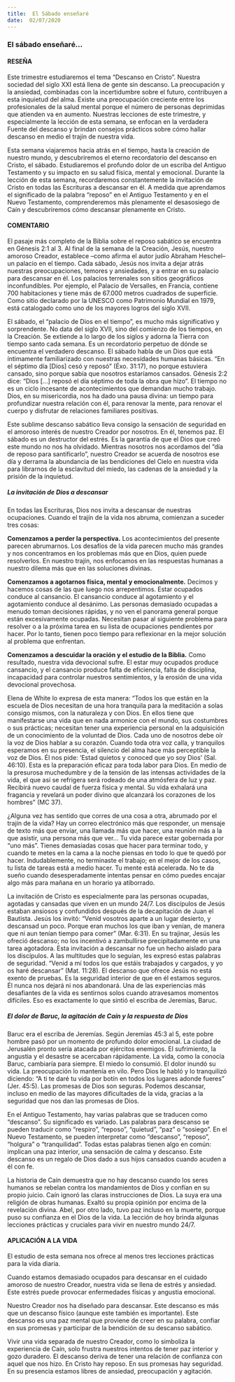```yaml
---
title:  El Sábado enseñaré
date:  02/07/2020
---
```


### El sábado enseñaré...

#### RESEÑA

Este trimestre estudiaremos el tema “Descanso en Cristo”. Nuestra sociedad del siglo XXI está llena de gente sin descanso. La preocupación y la ansiedad, combinadas con la incertidumbre sobre el futuro, contribuyen a esta inquietud del alma. Existe una preocupación creciente entre los profesionales de la salud mental porque el número de personas deprimidas que atienden va en aumento. Nuestras lecciones de este trimestre, y especialmente la lección de esta semana, se enfocan en la verdadera Fuente del descanso y brindan consejos prácticos sobre cómo hallar descanso en medio el trajín de nuestra vida.

Esta semana viajaremos hacia atrás en el tiempo, hasta la creación de nuestro mundo, y descubriremos el eterno recordatorio del descanso en Cristo, el sábado. Estudiaremos el profundo dolor de un escriba del Antiguo Testamento y su impacto en su salud física, mental y emocional. Durante la lección de esta semana, recordaremos constantemente la invitación de Cristo en todas las Escrituras a descansar en él. A medida que aprendamos el significado de la palabra “reposo” en el Antiguo Testamento y en el Nuevo Testamento, comprenderemos más plenamente el desasosiego de Caín y descubriremos cómo descansar plenamente en Cristo.

#### COMENTARIO

El pasaje más completo de la Biblia sobre el reposo sabático se encuentra en Génesis 2:1 al 3. Al final de la semana de la Creación, Jesús, nuestro amoroso Creador, establece –como afirma el autor judío Abraham Heschel– un palacio en el tiempo. Cada sábado, Jesús nos invita a dejar atrás nuestras preocupaciones, temores y ansiedades, y a entrar en su palacio para descansar en él. Los palacios terrenales son sitios geográficos inconfundibles. Por ejemplo, el Palacio de Versalles, en Francia, contiene 700 habitaciones y tiene más de 67.000 metros cuadrados de superficie. Como sitio declarado por la UNESCO como Patrimonio Mundial en 1979, está catalogado como uno de los mayores logros del siglo XVII.

El sábado, el “palacio de Dios en el tiempo”, es mucho más significativo y sorprendente. No data del siglo XVII, sino del comienzo de los tiempos, en la Creación. Se extiende a lo largo de los siglos y adorna la Tierra con tiempo santo cada semana. Es un recordatorio perpetuo de dónde se encuentra el verdadero descanso. El sábado habla de un Dios que está íntimamente familiarizado con nuestras necesidades humanas básicas. “En el séptimo día [Dios] cesó y reposó” (Éxo. 31:17), no porque estuviera cansado, sino porque sabía que nosotros estaríamos cansados. Génesis 2:2 dice: “Dios [...] reposó el día séptimo de toda la obra que hizo”. El tiempo no es un ciclo incesante de acontecimientos que demandan mucho trabajo. Dios, en su misericordia, nos ha dado una pausa divina: un tiempo para profundizar nuestra relación con él, para renovar la mente, para renovar el cuerpo y disfrutar de relaciones familiares positivas.

Este sublime descanso sabático lleva consigo la sensación de seguridad en el amoroso interés de nuestro Creador por nosotros. En él, tenemos paz. El sábado es un destructor del estrés. Es la garantía de que el Dios que creó este mundo no nos ha olvidado. Mientras nosotros nos acordamos del “día de reposo para santificarlo”, nuestro Creador se acuerda de nosotros ese día y derrama la abundancia de las bendiciones del Cielo en nuestra vida para librarnos de la esclavitud del miedo, las cadenas de la ansiedad y la prisión de la inquietud.

##### La invitación de Dios a descansar

En todas las Escrituras, Dios nos invita a descansar de nuestras ocupaciones. Cuando el trajín de la vida nos abruma, comienzan a suceder tres cosas:

**Comenzamos a perder la perspectiva.**  Los acontecimientos del presente parecen abrumarnos. Los desafíos de la vida parecen mucho más grandes y nos concentramos en los problemas más que en Dios, quien puede resolverlos. En nuestro trajín, nos enfocamos en las respuestas humanas a nuestro dilema más que en las soluciones divinas.

**Comenzamos a agotarnos física, mental y emocionalmente.**  Decimos y hacemos cosas de las que luego nos arrepentimos. Estar ocupados conduce al cansancio. El cansancio conduce al agotamiento y el agotamiento conduce al desánimo. Las personas demasiado ocupadas a menudo toman decisiones rápidas, y no ven el panorama general porque están excesivamente ocupadas. Necesitan pasar al siguiente problema para resolver o a la próxima tarea en su lista de ocupaciones pendientes por hacer. Por lo tanto, tienen poco tiempo para reflexionar en la mejor solución al problema que enfrentan.

**Comenzamos a descuidar la oración y el estudio de la Biblia.**  Como resultado, nuestra vida devocional sufre. El estar muy ocupados produce cansancio, y el cansancio produce falta de eficiencia, falta de disciplina, incapacidad para controlar nuestros sentimientos, y la erosión de una vida devocional provechosa.

Elena de White lo expresa de esta manera: “Todos los que están en la escuela de Dios necesitan de una hora tranquila para la meditación a solas consigo mismos, con la naturaleza y con Dios. En ellos tiene que manifestarse una vida que en nada armonice con el mundo, sus costumbres o sus prácticas; necesitan tener una experiencia personal en la adquisición de un conocimiento de la voluntad de Dios. Cada uno de nosotros debe oír la voz de Dios hablar a su corazón. Cuando toda otra voz calla, y tranquilos esperamos en su presencia, el silencio del alma hace más perceptible la voz de Dios. Él nos pide: ‘Estad quietos y conoced que yo soy Dios’ (Sal. 46:10). Esta es la preparación eficaz para toda labor para Dios. En medio de la presurosa muchedumbre y de la tensión de las intensas actividades de la vida, el que así se refrigera será rodeado de una atmósfera de luz y paz. Recibirá nuevo caudal de fuerza física y mental. Su vida exhalará una fragancia y revelará un poder divino que alcanzará los corazones de los hombres” (MC 37).

¿Alguna vez has sentido que corres de una cosa a otra, abrumado por el trajín de la vida? Hay un correo electrónico más que responder, un mensaje de texto más que enviar, una llamada más que hacer, una reunión más a la que asistir, una persona más que ver... Tu vida parece estar gobernada por “uno más”. Tienes demasiadas cosas que hacer para terminar todo, y cuando te metes en la cama a la noche piensas en todo lo que te quedó por hacer. Indudablemente, no terminaste el trabajo; en el mejor de los casos, tu lista de tareas está a medio hacer. Tu mente está acelerada. No te da sueño cuando desesperadamente intentas pensar en cómo puedes encajar algo más para mañana en un horario ya atiborrado.

La invitación de Cristo es especialmente para las personas ocupadas, agotadas y cansadas que viven en un mundo 24/7. Los discípulos de Jesús estaban ansiosos y confundidos después de la decapitación de Juan el Bautista. Jesús los invitó: “Venid vosotros aparte a un lugar desierto, y descansad un poco. Porque eran muchos los que iban y venían, de manera que ni aun tenían tiempo para comer” (Mar. 6:31). En su trajinar, Jesús les ofreció descanso; no los incentivó a zambullirse precipitadamente en una tarea agotadora. Esta invitación a descansar no fue un hecho aislado para los discípulos. A las multitudes que lo seguían, les expresó estas palabras de seguridad. “Venid a mí todos los que estáis trabajados y cargados, y yo os haré descansar” (Mat. 11:28). El descanso que ofrece Jesús no está exento de pruebas. Es la seguridad interior de que en él estamos seguros. Él nunca nos dejará ni nos abandonará. Una de las experiencias más desafiantes de la vida es sentirnos solos cuando atravesamos momentos difíciles. Eso es exactamente lo que sintió el escriba de Jeremías, Baruc.

##### El dolor de Baruc, la agitación de Caín y la respuesta de Dios

Baruc era el escriba de Jeremías. Según Jeremías 45:3 al 5, este pobre hombre pasó por un momento de profundo dolor emocional. La ciudad de Jerusalén pronto sería atacada por ejércitos enemigos. El sufrimiento, la angustia y el desastre se acercaban rápidamente. La vida, como la conocía Baruc, cambiaría para siempre. El miedo lo consumió. El dolor inundó su vida. La preocupación lo mantenía en vilo. Pero Dios le habló y lo tranquilizó diciendo: “A ti te daré tu vida por botín en todos los lugares adonde fueres” (Jer. 45:5). Las promesas de Dios son seguras. Podemos descansar, incluso en medio de las mayores dificultades de la vida, gracias a la seguridad que nos dan las promesas de Dios.

En el Antiguo Testamento, hay varias palabras que se traducen como “descanso”. Su significado es variado. Las palabras para descanso se pueden traducir como “respiro”, “reposo”, “quietud”, “paz” o “sosiego”. En el Nuevo Testamento, se pueden interpretar como “descanso”, “reposo”, “holgura” o “tranquilidad”. Todas estas palabras tienen algo en común: implican una paz interior, una sensación de calma y descanso. Este descanso es un regalo de Dios dado a sus hijos cansados cuando acuden a él con fe.

La historia de Caín demuestra que no hay descanso cuando los seres humanos se rebelan contra los mandamientos de Dios y confían en su propio juicio. Caín ignoró las claras instrucciones de Dios. La suya era una religión de obras humanas. Exaltó su propia opinión por encima de la revelación divina. Abel, por otro lado, tuvo paz incluso en la muerte, porque puso su confianza en el Dios de la vida. La lección de hoy brinda algunas lecciones prácticas y cruciales para vivir en nuestro mundo 24/7.



#### APLICACIÓN A LA VIDA

El estudio de esta semana nos ofrece al menos tres lecciones prácticas para la vida diaria.

Cuando estamos demasiado ocupados para descansar en el cuidado amoroso de nuestro Creador, nuestra vida se llena de estrés y ansiedad. Este estrés puede provocar enfermedades físicas y angustia emocional.

Nuestro Creador nos ha diseñado para descansar. Este descanso es más que un descanso físico (aunque este también es importante). Este descanso es una paz mental que proviene de creer en su palabra, confiar en sus promesas y participar de la bendición de su descanso sabático.

Vivir una vida separada de nuestro Creador, como lo simboliza la experiencia de Caín, solo frustra nuestros intentos de tener paz interior y gozo duradero. El descanso deriva de tener una relación de confianza con aquel que nos hizo. En Cristo hay reposo. En sus promesas hay seguridad. En su presencia estamos libres de ansiedad, preocupación y agitación.